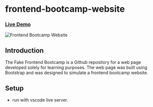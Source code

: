 # frontend-bootcamp-website

### [Live Demo](https://chimerical-kringle-1bb7d5.netlify.app/)

![Frontend Bootcamp Website](https://i.ibb.co/XxCt7BQ/bootcamp.png)

## Introduction 
The Fake Frontend Bootcamp is a Github repository for a web page developed solely for learning purposes. The web page was built using Bootstrap and was designed to simulate a frontend bootcamp website.

## Setup
- run with vscode live server.
